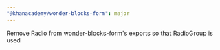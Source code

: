 ```yaml
---
"@khanacademy/wonder-blocks-form": major
---
```


Remove Radio from wonder-blocks-form's exports so that RadioGroup is used
